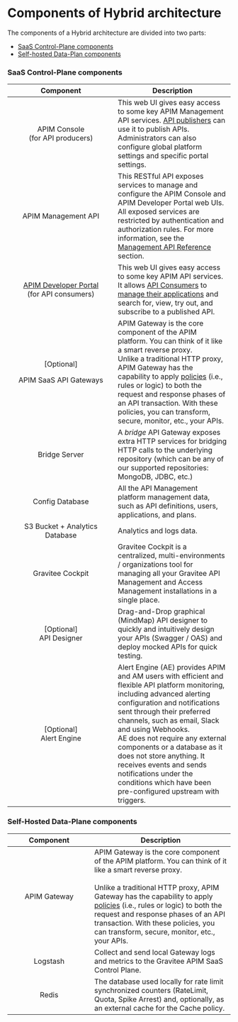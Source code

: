 # Components of Hybrid architecture

The components of a Hybrid architecture are divided into two parts:

* [SaaS Control-Plane components](components-of-hybrid-architecture.md#saas-components)
* [Self-hosted Data-Plan components ](components-of-hybrid-architecture.md#on-prem-private-cloud-components)

### SaaS Control-Plane components <a href="#saas-components" id="saas-components"></a>

<table><thead><tr><th width="225.37383177570098" align="center">Component</th><th>Description</th></tr></thead><tbody><tr><td align="center">APIM Console<br>(for API producers)</td><td>This web UI gives easy access to some key APIM Management API services. <a href="../../../#api-publisher">API publishers</a> can use it to publish APIs.<br>Administrators can also configure global platform settings and specific portal settings.</td></tr><tr><td align="center">APIM Management API</td><td>This RESTful API exposes services to manage and configure the APIM Console and APIM Developer Portal web UIs.<br>All exposed services are restricted by authentication and authorization rules. For more information, see the<a href="../../../using-the-product/using-the-gravitee-api-management-components/general-configuration-1/management-api-reference.md"> Management API Reference</a> section.</td></tr><tr><td align="center"><a href="../../../using-the-product/using-the-gravitee-api-management-components/developer-portal/">APIM Developer Portal</a><br>(for API consumers)</td><td>This web UI gives easy access to some key APIM API services. It allows <a href="../../../#api-consumer">API Consumers</a> to <a href="broken-reference">manage their applications</a> and search for, view, try out, and subscribe to a published API.</td></tr><tr><td align="center"><p>[Optional]</p><p>APIM SaaS API Gateways</p></td><td>APIM Gateway is the core component of the APIM platform. You can think of it like a smart reverse proxy.<br>Unlike a traditional HTTP proxy, APIM Gateway has the capability to apply <a href="../../../using-the-product/manging-your-apis-with-gravitee-api-management/policy-studio/">policies</a> (i.e., rules or logic) to both the request and response phases of an API transaction. With these policies, you can transform, secure, monitor, etc., your APIs.</td></tr><tr><td align="center">Bridge Server</td><td>A <em>bridge</em> API Gateway exposes extra HTTP services for bridging HTTP calls to the underlying repository (which can be any of our supported repositories: MongoDB, JDBC, etc.)</td></tr><tr><td align="center">Config Database</td><td>All the API Management platform management data, such as API definitions, users, applications, and plans.</td></tr><tr><td align="center">S3 Bucket + Analytics Database</td><td>Analytics and logs data.</td></tr><tr><td align="center">Gravitee Cockpit</td><td>Gravitee Cockpit is a centralized, multi-environments / organizations tool for managing all your Gravitee API Management and Access Management installations in a single place.</td></tr><tr><td align="center">[Optional]<br>API Designer</td><td>Drag-and-Drop graphical (MindMap) API designer to quickly and intuitively design your APIs (Swagger / OAS) and deploy mocked APIs for quick testing.</td></tr><tr><td align="center">[Optional]<br>Alert Engine</td><td>Alert Engine (AE) provides APIM and AM users with efficient and flexible API platform monitoring, including advanced alerting configuration and notifications sent through their preferred channels, such as email, Slack and using Webhooks.<br>AE does not require any external components or a database as it does not store anything. It receives events and sends notifications under the conditions which have been pre-configured upstream with triggers.</td></tr></tbody></table>

### Self-Hosted Data-Plane components <a href="#on-prem-private-cloud-components" id="on-prem-private-cloud-components"></a>

<table><thead><tr><th width="172.18918918918916" align="center">Component</th><th>Description</th></tr></thead><tbody><tr><td align="center">APIM Gateway</td><td>APIM Gateway is the core component of the APIM platform. You can think of it like a smart reverse proxy.<br><br>Unlike a traditional HTTP proxy, APIM Gateway has the capability to apply <a href="../../../using-the-product/manging-your-apis-with-gravitee-api-management/policy-studio/">policies</a> (i.e., rules or logic) to both the request and response phases of an API transaction. With these policies, you can transform, secure, monitor, etc., your APIs.</td></tr><tr><td align="center">Logstash</td><td>Collect and send local Gateway logs and metrics to the Gravitee APIM SaaS Control Plane.</td></tr><tr><td align="center">Redis</td><td>The database used locally for rate limit synchronized counters (RateLimit, Quota, Spike Arrest) and, optionally, as an external cache for the Cache policy.</td></tr></tbody></table>
